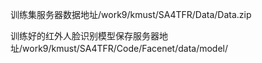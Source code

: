 训练集服务器数据地址/work9/kmust/SA4TFR/Data/Data.zip

训练好的红外人脸识别模型保存服务器地址/work9/kmust/SA4TFR/Code/Facenet/data/model/

